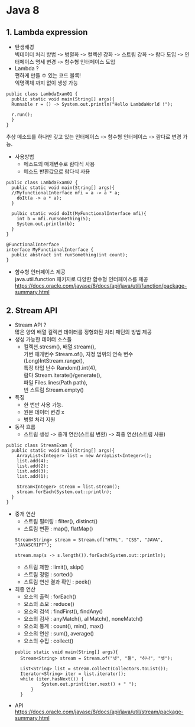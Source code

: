 Java 8
======
## 1. Lambda expression   
* 탄생배경   
빅데이터 처리 방법 -> 병렬화 -> 컬렉션 강화 -> 스트림 강화 -> 람다 도입 -> 인터페이스 명세 변경 -> 함수형 인터페이스 도입   
* Lambda ?   
편하게 만들 수 있는 코드 블록!   
익명객체 까지 없이 생성 가능
```
public class LambdaExam01 {
  public static void main(String[] args){
  Runnable r = () -> System.out.println("Hello LambdaWorld !");
  
  r.run();
  }
}
```
추상 메소드를 하나만 갖고 있는 인터페이스 -> 함수형 인터페이스 -> 람다로 변경 가능.   
* 사용방법   
  * 메소드의 매개변수로 람다식 사용
  * 메소드 반환값으로 람다식 사용
```
public class LambdaExam02 {
  public static void main(String[] args){
  //MyfunctionalInterface mfi = a -> a * a;
    doIt(a -> a * a);
  }
  
  pulbic static void doIt(MyFunctionalInterface mfi){
    int b = mfi.runSomething(5);
    System.out.println(b);
  }
}

@FunctionalInterface
interface MyFunctionalInterface {
  public abstract int runSomething(int count);
}
```
* 함수형 인터페이스 제공   
java.util.function 패키지로 다양한 함수형 인터페이스를 제공   
<https://docs.oracle.com/javase/8/docs/api/java/util/function/package-summary.html>   
   
      
         
 
## 2. Stream API   
* Stream API ?   
많은 양의 배열 컬렉션 데이터를 정형화된 처리 패턴의 방법 제공   
* 생성 가능한 데이터 소스들
  * 컬렉션.stresm(), 배열.stream(),    
  가변 매개변수 Stream.of(), 지정 범위의 연속 변수 (Long)IntStream.range(),    
  특정 타입 난수 Random().int(4),    
  람다 Stream.iterate()/generate(),   
  파일 Files.lines(Path path),    
  빈 스트림 Stream.empty()
* 특징
  * 한 번만 사용 가능.
  * 원본 데이터 변경 x
  * 병렬 처리 지원
* 동작 흐름
  * 스트림 생성 -> 중개 연산(스트림 변환) -> 최종 연산(스트림 사용)
```
public class StreamExam {
  public static void main(String[] args){
    ArrayList<Integer> list = new ArrayList<Integer>();
    list.add(4);
    list.add(2);
    list.add(3);
    list.add(1);
		
    Stream<Integer> stream = list.stream();
    stream.forEach(System.out::println);		
  }
}
```
* 중개 연산
  * 스트림 필터링 : filter(), distinct()
  * 스트림 변환 : map(), flatMap()
  ```
  Stream<String> stream = Stream.of("HTML", "CSS", "JAVA", "JAVASCRIPT");
  
  stream.map(s -> s.length()).forEach(System.out::println);
  ```
  * 스트림 제한 : limit(), skip()
  * 스트림 정렬 : sorted()
  * 스트림 연산 결과 확인 : peek()
* 최종 연산
  * 요소의 출력 : forEach()
  * 요소의 소모 : reduce()
  * 요소의 검색 : findFirst(), findAny()
  * 요소의 검사 : anyMatch(), allMatch(), noneMatch()
  * 요소의 통계 : count(), min(), max()
  * 요소의 연산 : sum(), average()
  * 요소의 수집 : collect()
  ```
  public static void main(String[] args){
    Stream<String> stream = Stream.of("넷", "둘", "하나", "셋");
    
    List<String> list = stream.collect(Collectors.toList());
    Iterator<String> iter = list.iterator();
    while (iter.hasNext()) {
			System.out.print(iter.next() + " ");
		}
	}
  ```
* API   
<https://docs.oracle.com/javase/8/docs/api/java/util/stream/package-summary.html>
